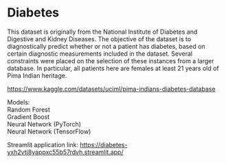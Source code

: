 # Diabetes

This dataset is originally from the National Institute of Diabetes and Digestive and Kidney Diseases. The objective of the dataset is to diagnostically predict whether or not a patient has diabetes, based on certain diagnostic measurements included in the dataset. Several constraints were placed on the selection of these instances from a larger database. In particular, all patients here are females at least 21 years old of Pima Indian heritage.

https://www.kaggle.com/datasets/uciml/pima-indians-diabetes-database

Models: <br>
Random Forest<br>
Gradient Boost<br>
Neural Network (PyTorch)<br>
Neural Network (TensorFlow)<br>

Streamlit application link:
https://diabetes-yxh2vtj8yappxc55b57rdvh.streamlit.app/
